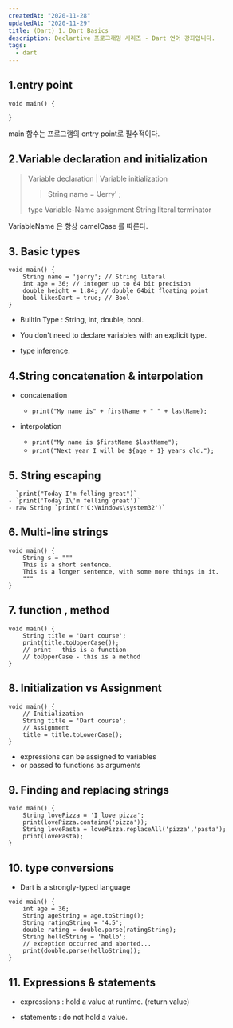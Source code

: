 ```yaml
---
createdAt: "2020-11-28"
updatedAt: "2020-11-29"
title: (Dart) 1. Dart Basics
description: Declartive 프로그래밍 시리즈 - Dart 언어 강좌입니다.
tags:
  - dart
---
```


## 1.entry point

```dart[first.dart]
void main() {

}
```

main 함수는 프로그램의 entry point로 필수적이다.

## 2.Variable declaration and initialization

> Variable declaration | Variable initialization
>
> > String name = 'Jerry' ;
>
> type Variable-Name assignment String literal terminator

VariableName 은 항상 camelCase 를 따른다.

## 3. Basic types

```dart[main.dart]
void main() {
    String name = 'jerry'; // String literal
    int age = 36; // integer up to 64 bit precision
    double height = 1.84; // double 64bit floating point
    bool likesDart = true; // Bool
}
```

- BuiltIn Type : String, int, double, bool.

- You don't need to declare variables with an explicit type.
- type inference.

## 4.String concatenation & interpolation

- concatenation

  - `print("My name is" + firstName + " " + lastName);`

- interpolation

  - `print("My name is $firstName $lastName");`
  - `print("Next year I will be ${age + 1} years old.");`

## 5. String escaping

    - `print("Today I'm felling great")`
    - `print('Today I\'m felling great')`
    - raw String `print(r'C:\Windows\system32')`

## 6. Multi-line strings

```
void main() {
    String s = """
    This is a short sentence.
    This is a longer sentence, with some more things in it.
    """
}
```

## 7. function , method

```
void main() {
    String title = 'Dart course';
    print(title.toUpperCase());
    // print - this is a function
    // toUpperCase - this is a method
}
```

## 8. Initialization vs Assignment

```
void main() {
    // Initialization
    String title = 'Dart course';
    // Assignment
    title = title.toLowerCase();
}
```

- expressions can be assigned to variables
- or passed to functions as arguments

## 9. Finding and replacing strings

```
void main() {
    String lovePizza = 'I love pizza';
    print(lovePizza.contains('pizza'));
    String lovePasta = lovePizza.replaceAll('pizza','pasta');
    print(lovePasta);
}
```

## 10. type conversions

- Dart is a strongly-typed language

```
void main() {
    int age = 36;
    String ageString = age.toString();
    String ratingString = '4.5';
    double rating = double.parse(ratingString);
    String helloString = 'hello';
    // exception occurred and aborted...
    print(double.parse(helloString));
}
```

## 11. Expressions & statements

- expressions : hold a value at runtime. (return value)

- statements : do not hold a value.
